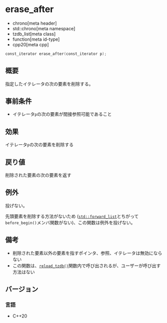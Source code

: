 # erase_after
* chrono[meta header]
* std::chrono[meta namespace]
* tzdb_list[meta class]
* function[meta id-type]
* cpp20[meta cpp]

```cpp
const_iterator erase_after(const_iterator p);
```

## 概要
指定したイテレータの次の要素を削除する。


## 事前条件
- イテレータ`p`の次の要素が間接参照可能であること


## 効果
イテレータ`p`の次の要素を削除する


## 戻り値
削除された要素の次の要素を返す


## 例外
投げない。

先頭要素を削除する方法がないため ([`std::forward_list`](/reference/forward_list/forward_list.md)とちがって`before_begin()`メンバ関数がない)、この関数は例外を投げない。


## 備考
- 削除された要素以外の要素を指すポインタ、参照、イテレータは無効にならない
- この関数は、[`reload_tzdb()`](/reference/chrono/reload_tzdb.md)関数内で呼び出されるが、ユーザーが呼び出す方法はない


## バージョン
### 言語
- C++20
